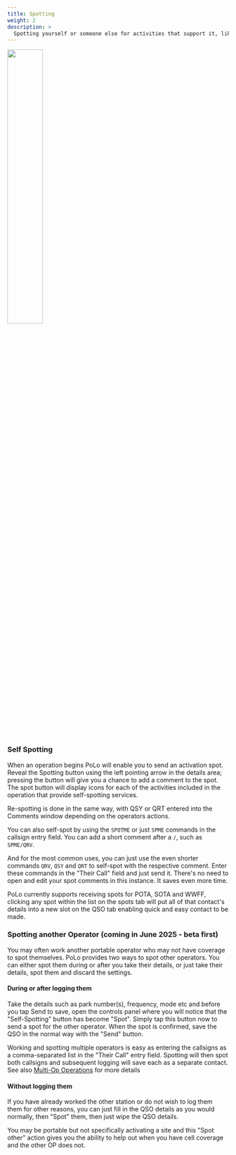 ```yaml
---
title: Spotting
weight: 2
description: >
  Spotting yourself or someone else for activities that support it, like POTA, WWFF and GMA.
---
```


<img src="self-spotting1.gif" width='40%' class='h2k-device-screen h2k-float-right' />

### Self Spotting

When an operation begins PoLo will enable you to send an activation spot. Reveal the Spotting button using the left pointing arrow in the details area; pressing the button will give you a chance to add a comment to the spot. The spot button will display icons for each of the activities included in the operation that provide self-spotting services.

Re-spotting is done in the same way, with QSY or QRT entered into the Comments window depending on the operators actions.

You can also self-spot by using the `SPOTME` or just `SPME` commands in the callsign entry field. You can add a short comment after a `/`, such as `SPME/QRV`.

And for the most common uses, you can just use the even shorter commands `QRV`, `QSY` and `QRT` to self-spot with the respective comment. Enter these commands in the "Their Call" field and just send it. There's no need to open and edit your spot comments in this instance. It saves even more time.

PoLo currently supports receiving spots for POTA, SOTA and WWFF, clicking any spot within the list on the spots tab will put all of that contact's details into a new slot on the QSO tab enabling quick and easy contact to be made.

### Spotting another Operator (coming in June 2025 - beta first)

You may often work another portable operator who may not have coverage to spot themselves. PoLo provides two ways to spot other operators. You can either spot them during or after you take their details, or just take their details, spot them and discard the settings.

#### During or after logging them

Take the details such as park number(s), frequency, mode etc and before you tap Send to save, open the controls panel where you will notice that the "Self-Spotting" button has become "Spot". Simply tap this button now to send a spot for the other operator. When the spot is confirmed, save the QSO in the normal way with the "Send" button.

Working and spotting multiple operators is easy as entering the callsigns as a comma-separated list in the "Their Call" entry field. Spotting will then spot both callsigns and subsequent logging will save each as a separate contact. See also [Multi-Op Operations](../multiops) for more details

#### Without logging them

If you have already worked the other station or do not wish to log them them for other reasons, you can just fill in the QSO details as you would normally, then "Spot" them, then just wipe the QSO details.

You may be portable but not specifically activating a site and this "Spot other" action gives you the ability to help out when you have cell coverage and the other OP does not.